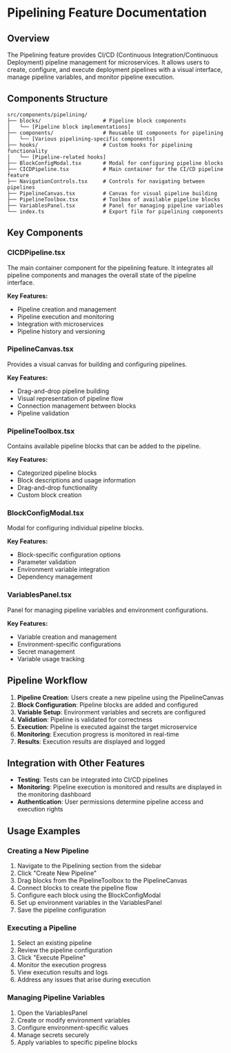 # Pipelining Feature Documentation

## Overview

The Pipelining feature provides CI/CD (Continuous Integration/Continuous
Deployment) pipeline management for microservices. It allows users to create,
configure, and execute deployment pipelines with a visual interface, manage
pipeline variables, and monitor pipeline execution.

## Components Structure

```
src/components/pipelining/
├── blocks/                    # Pipeline block components
│   └── [Pipeline block implementations]
├── components/                # Reusable UI components for pipelining
│   └── [Various pipelining-specific components]
├── hooks/                     # Custom hooks for pipelining functionality
│   └── [Pipeline-related hooks]
├── BlockConfigModal.tsx       # Modal for configuring pipeline blocks
├── CICDPipeline.tsx           # Main container for the CI/CD pipeline feature
├── NavigationControls.tsx     # Controls for navigating between pipelines
├── PipelineCanvas.tsx         # Canvas for visual pipeline building
├── PipelineToolbox.tsx        # Toolbox of available pipeline blocks
├── VariablesPanel.tsx         # Panel for managing pipeline variables
└── index.ts                   # Export file for pipelining components
```

## Key Components

### CICDPipeline.tsx

The main container component for the pipelining feature. It integrates all
pipeline components and manages the overall state of the pipeline interface.

**Key Features:**

- Pipeline creation and management
- Pipeline execution and monitoring
- Integration with microservices
- Pipeline history and versioning

### PipelineCanvas.tsx

Provides a visual canvas for building and configuring pipelines.

**Key Features:**

- Drag-and-drop pipeline building
- Visual representation of pipeline flow
- Connection management between blocks
- Pipeline validation

### PipelineToolbox.tsx

Contains available pipeline blocks that can be added to the pipeline.

**Key Features:**

- Categorized pipeline blocks
- Block descriptions and usage information
- Drag-and-drop functionality
- Custom block creation

### BlockConfigModal.tsx

Modal for configuring individual pipeline blocks.

**Key Features:**

- Block-specific configuration options
- Parameter validation
- Environment variable integration
- Dependency management

### VariablesPanel.tsx

Panel for managing pipeline variables and environment configurations.

**Key Features:**

- Variable creation and management
- Environment-specific configurations
- Secret management
- Variable usage tracking

## Pipeline Workflow

1. **Pipeline Creation**: Users create a new pipeline using the PipelineCanvas
2. **Block Configuration**: Pipeline blocks are added and configured
3. **Variable Setup**: Environment variables and secrets are configured
4. **Validation**: Pipeline is validated for correctness
5. **Execution**: Pipeline is executed against the target microservice
6. **Monitoring**: Execution progress is monitored in real-time
7. **Results**: Execution results are displayed and logged

## Integration with Other Features

- **Testing**: Tests can be integrated into CI/CD pipelines
- **Monitoring**: Pipeline execution is monitored and results are displayed in
  the monitoring dashboard
- **Authentication**: User permissions determine pipeline access and execution
  rights

## Usage Examples

### Creating a New Pipeline

1. Navigate to the Pipelining section from the sidebar
2. Click "Create New Pipeline"
3. Drag blocks from the PipelineToolbox to the PipelineCanvas
4. Connect blocks to create the pipeline flow
5. Configure each block using the BlockConfigModal
6. Set up environment variables in the VariablesPanel
7. Save the pipeline configuration

### Executing a Pipeline

1. Select an existing pipeline
2. Review the pipeline configuration
3. Click "Execute Pipeline"
4. Monitor the execution progress
5. View execution results and logs
6. Address any issues that arise during execution

### Managing Pipeline Variables

1. Open the VariablesPanel
2. Create or modify environment variables
3. Configure environment-specific values
4. Manage secrets securely
5. Apply variables to specific pipeline blocks
